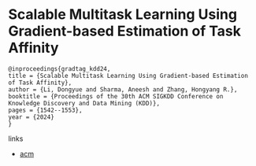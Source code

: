 # Scalable Multitask Learning Using Gradient-based Estimation of Task Affinity

```
@inproceedings{gradtag_kdd24,
title = {Scalable Multitask Learning Using Gradient-based Estimation of Task Affinity},
author = {Li, Dongyue and Sharma, Aneesh and Zhang, Hongyang R.},
booktitle = {Proceedings of the 30th ACM SIGKDD Conference on Knowledge Discovery and Data Mining (KDD)},
pages = {1542--1553},
year = {2024}
}
```

links
- [acm](https://dl.acm.org/doi/10.1145/3637528.3671835)
